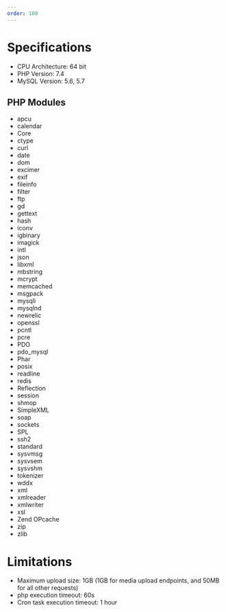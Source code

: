 ```yaml
---
order: 100
---
```

# Specifications

- CPU Architecture: 64 bit
- PHP Version: 7.4
- MySQL Version: 5.6, 5.7

## PHP Modules

- apcu
- calendar
- Core
- ctype
- curl
- date
- dom
- excimer
- exif
- fileinfo
- filter
- ftp
- gd
- gettext
- hash
- iconv
- igbinary
- imagick
- intl
- json
- libxml
- mbstring
- mcrypt
- memcached
- msgpack
- mysqli
- mysqlnd
- newrelic
- openssl
- pcntl
- pcre
- PDO
- pdo_mysql
- Phar
- posix
- readline
- redis
- Reflection
- session
- shmop
- SimpleXML
- soap
- sockets
- SPL
- ssh2
- standard
- sysvmsg
- sysvsem
- sysvshm
- tokenizer
- wddx
- xml
- xmlreader
- xmlwriter
- xsl
- Zend OPcache
- zip
- zlib

# Limitations

- Maximum upload size: 1GB (1GB for media upload endpoints, and 50MB for all other requests)
- php execution timeout: 60s
- Cron task execution timeout: 1 hour
